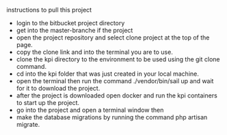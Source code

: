 instructions to pull this project 

- login to the bitbucket project directory
- get into the master-branche if the project 
- open the project repository and select clone project at the top of the page.
- copy the clone link and into the terminal you are to use. 
- clone the kpi directory to the environment to be used using the git clone command.
- cd into the kpi folder that was just created in your local machine.
- open  the terminal then run the command ./vendor/bin/sail up and wait for it to download the project.   
- after the project is downloaded open docker and run the kpi containers to start up the project.
- go into the project and open a terminal window then
- make the database migrations by running the command php artisan migrate.


